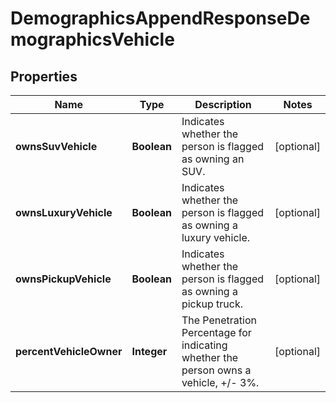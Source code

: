 

# DemographicsAppendResponseDemographicsVehicle


## Properties

Name | Type | Description | Notes
------------ | ------------- | ------------- | -------------
**ownsSuvVehicle** | **Boolean** | Indicates whether the person is flagged as owning an SUV. |  [optional]
**ownsLuxuryVehicle** | **Boolean** | Indicates whether the person is flagged as owning a luxury vehicle. |  [optional]
**ownsPickupVehicle** | **Boolean** | Indicates whether the person is flagged as owning a pickup truck. |  [optional]
**percentVehicleOwner** | **Integer** | The Penetration Percentage for indicating whether the person owns a vehicle, +/- 3%. |  [optional]



